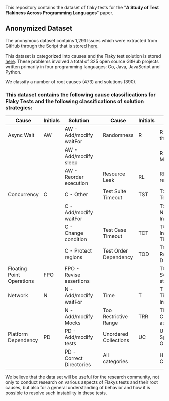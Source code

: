 This repository contains the dataset of flaky tests for the "**A Study of Test Flakiness Across Programming Languages**" paper.

## Anonymized Dataset

The anonymous dataset contains 1,291 Issues which were extracted from GitHub through the Script that is stored [here](https://github.com/Test-Flaky/Flakiness/blob/main/src/Script-flakiness.py).

This dataset is categorized into causes and the Flaky test solution is stored [here](https://github.com/Test-Flaky/Flakiness/blob/main/data/IssuesGH_Flaky.xlsx).
These problems involved a total of 325 open source GitHub projects written primarily in four programming languages: Go, Java, JavaScript and Python.

We classify a number of root causes (473) and solutions (390).

### This dataset contains the following cause classifications for Flaky Tests and the following classifications of solution strategies:

| Cause | Initials | Solution |  | Cause | Initials | Solution |
| --- | --- | --- | --- | --- | --- | --- |
| Async Wait | AW | AW - Add/modify waitFor |  | Randomness | R | R - Control the Seed |
|  |  | AW - Add/modify sleep |  |  |  | R - No Math.Random |
|  |  | AW - Reorder execution |  | Resource Leak | RL | RL - Release resource |
| Concurrency | C | C - Other |  | Test Suite Timeout | TST | TST - Split Test Suite |
|  |  | C - Add/modify waitFor |  |  |  | TST - Skip Non-Initialized Part |
|  |  | C - Change condition |  | Test Case Timeout | TCT | TCT - Increase Timeout |
|  |  | C - Protect regions |  | Test Order Dependency | TOD | TOD - Remove Dependency |
| Floating Point Operations | FPO | FPO - Revise assertions |  |  |  | TOD - Setup/cleanup state |
| Network | N | N - Add/modify waitFor |  | Time | T | T - Avoid Time Imprecision |
|  |  | N - Add/modify Mocks |  | Too Restrictive Range | TRR | TRR - Calibrate assertion |
| Platform Dependency | PD | PD - Add/modify tests |  | Unordered Collections | UC | UC - Not Specific Ordering |
|  |  | PD - Correct Directories |  | All categories |  | Hard to Classify |


We believe that the data set will be useful for the research community, not only to conduct research on various aspects of Flakys tests and their root causes, but also for a general understanding of behavior and how it is possible to resolve such instability in these tests.
